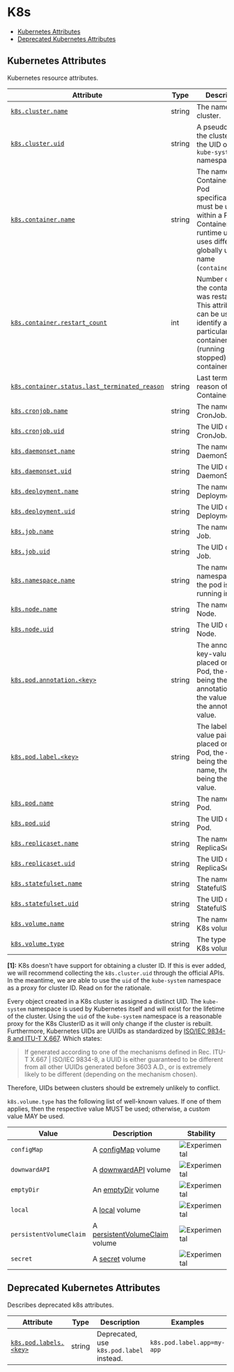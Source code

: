 <!--- Hugo front matter used to generate the website version of this page:
--->

<!-- NOTE: THIS FILE IS AUTOGENERATED. DO NOT EDIT BY HAND. -->
<!-- see templates/registry/markdown/attribute_namespace.md.j2 -->

# K8s

- [Kubernetes Attributes](#kubernetes-attributes)
- [Deprecated Kubernetes Attributes](#deprecated-kubernetes-attributes)

## Kubernetes Attributes

Kubernetes resource attributes.

| Attribute                                                           | Type   | Description                                                                                                                                                      | Examples                                                                                                                                  | Stability                                                        |
| ------------------------------------------------------------------- | ------ | ---------------------------------------------------------------------------------------------------------------------------------------------------------------- | ----------------------------------------------------------------------------------------------------------------------------------------- | ---------------------------------------------------------------- |
| <a id="" href="#">`k8s.cluster.name`</a>                            | string | The name of the cluster.                                                                                                                                         | `opentelemetry-cluster`                                                                                                                   | ![Experimental](https://img.shields.io/badge/-experimental-blue) |
| <a id="" href="#">`k8s.cluster.uid`</a>                             | string | A pseudo-ID for the cluster, set to the UID of the `kube-system` namespace. [1]                                                                                  | `218fc5a9-a5f1-4b54-aa05-46717d0ab26d`                                                                                                    | ![Experimental](https://img.shields.io/badge/-experimental-blue) |
| <a id="" href="#">`k8s.container.name`</a>                          | string | The name of the Container from Pod specification, must be unique within a Pod. Container runtime usually uses different globally unique name (`container.name`). | `redis`                                                                                                                                   | ![Experimental](https://img.shields.io/badge/-experimental-blue) |
| <a id="" href="#">`k8s.container.restart_count`</a>                 | int    | Number of times the container was restarted. This attribute can be used to identify a particular container (running or stopped) within a container spec.         |                                                                                                                                           | ![Experimental](https://img.shields.io/badge/-experimental-blue) |
| <a id="" href="#">`k8s.container.status.last_terminated_reason`</a> | string | Last terminated reason of the Container.                                                                                                                         | `Evicted`; `Error`                                                                                                                        | ![Experimental](https://img.shields.io/badge/-experimental-blue) |
| <a id="" href="#">`k8s.cronjob.name`</a>                            | string | The name of the CronJob.                                                                                                                                         | `opentelemetry`                                                                                                                           | ![Experimental](https://img.shields.io/badge/-experimental-blue) |
| <a id="" href="#">`k8s.cronjob.uid`</a>                             | string | The UID of the CronJob.                                                                                                                                          | `275ecb36-5aa8-4c2a-9c47-d8bb681b9aff`                                                                                                    | ![Experimental](https://img.shields.io/badge/-experimental-blue) |
| <a id="" href="#">`k8s.daemonset.name`</a>                          | string | The name of the DaemonSet.                                                                                                                                       | `opentelemetry`                                                                                                                           | ![Experimental](https://img.shields.io/badge/-experimental-blue) |
| <a id="" href="#">`k8s.daemonset.uid`</a>                           | string | The UID of the DaemonSet.                                                                                                                                        | `275ecb36-5aa8-4c2a-9c47-d8bb681b9aff`                                                                                                    | ![Experimental](https://img.shields.io/badge/-experimental-blue) |
| <a id="" href="#">`k8s.deployment.name`</a>                         | string | The name of the Deployment.                                                                                                                                      | `opentelemetry`                                                                                                                           | ![Experimental](https://img.shields.io/badge/-experimental-blue) |
| <a id="" href="#">`k8s.deployment.uid`</a>                          | string | The UID of the Deployment.                                                                                                                                       | `275ecb36-5aa8-4c2a-9c47-d8bb681b9aff`                                                                                                    | ![Experimental](https://img.shields.io/badge/-experimental-blue) |
| <a id="" href="#">`k8s.job.name`</a>                                | string | The name of the Job.                                                                                                                                             | `opentelemetry`                                                                                                                           | ![Experimental](https://img.shields.io/badge/-experimental-blue) |
| <a id="" href="#">`k8s.job.uid`</a>                                 | string | The UID of the Job.                                                                                                                                              | `275ecb36-5aa8-4c2a-9c47-d8bb681b9aff`                                                                                                    | ![Experimental](https://img.shields.io/badge/-experimental-blue) |
| <a id="" href="#">`k8s.namespace.name`</a>                          | string | The name of the namespace that the pod is running in.                                                                                                            | `default`                                                                                                                                 | ![Experimental](https://img.shields.io/badge/-experimental-blue) |
| <a id="" href="#">`k8s.node.name`</a>                               | string | The name of the Node.                                                                                                                                            | `node-1`                                                                                                                                  | ![Experimental](https://img.shields.io/badge/-experimental-blue) |
| <a id="" href="#">`k8s.node.uid`</a>                                | string | The UID of the Node.                                                                                                                                             | `1eb3a0c6-0477-4080-a9cb-0cb7db65c6a2`                                                                                                    | ![Experimental](https://img.shields.io/badge/-experimental-blue) |
| <a id="" href="#">`k8s.pod.annotation.<key>`</a>                    | string | The annotation key-value pairs placed on the Pod, the `<key>` being the annotation name, the value being the annotation value.                                   | `k8s.pod.annotation.kubernetes.io/enforce-mountable-secrets=true`; `k8s.pod.annotation.mycompany.io/arch=x64`; `k8s.pod.annotation.data=` | ![Experimental](https://img.shields.io/badge/-experimental-blue) |
| <a id="" href="#">`k8s.pod.label.<key>`</a>                         | string | The label key-value pairs placed on the Pod, the `<key>` being the label name, the value being the label value.                                                  | `k8s.pod.label.app=my-app`; `k8s.pod.label.mycompany.io/arch=x64`; `k8s.pod.label.data=`                                                  | ![Experimental](https://img.shields.io/badge/-experimental-blue) |
| <a id="" href="#">`k8s.pod.name`</a>                                | string | The name of the Pod.                                                                                                                                             | `opentelemetry-pod-autoconf`                                                                                                              | ![Experimental](https://img.shields.io/badge/-experimental-blue) |
| <a id="" href="#">`k8s.pod.uid`</a>                                 | string | The UID of the Pod.                                                                                                                                              | `275ecb36-5aa8-4c2a-9c47-d8bb681b9aff`                                                                                                    | ![Experimental](https://img.shields.io/badge/-experimental-blue) |
| <a id="" href="#">`k8s.replicaset.name`</a>                         | string | The name of the ReplicaSet.                                                                                                                                      | `opentelemetry`                                                                                                                           | ![Experimental](https://img.shields.io/badge/-experimental-blue) |
| <a id="" href="#">`k8s.replicaset.uid`</a>                          | string | The UID of the ReplicaSet.                                                                                                                                       | `275ecb36-5aa8-4c2a-9c47-d8bb681b9aff`                                                                                                    | ![Experimental](https://img.shields.io/badge/-experimental-blue) |
| <a id="" href="#">`k8s.statefulset.name`</a>                        | string | The name of the StatefulSet.                                                                                                                                     | `opentelemetry`                                                                                                                           | ![Experimental](https://img.shields.io/badge/-experimental-blue) |
| <a id="" href="#">`k8s.statefulset.uid`</a>                         | string | The UID of the StatefulSet.                                                                                                                                      | `275ecb36-5aa8-4c2a-9c47-d8bb681b9aff`                                                                                                    | ![Experimental](https://img.shields.io/badge/-experimental-blue) |
| <a id="" href="#">`k8s.volume.name`</a>                             | string | The name of the K8s volume.                                                                                                                                      | `volume0`                                                                                                                                 | ![Experimental](https://img.shields.io/badge/-experimental-blue) |
| <a id="" href="#">`k8s.volume.type`</a>                             | string | The type of the K8s volume.                                                                                                                                      | `emptyDir`; `persistentVolumeClaim`                                                                                                       | ![Experimental](https://img.shields.io/badge/-experimental-blue) |

**[1]:** K8s doesn't have support for obtaining a cluster ID. If this is ever
added, we will recommend collecting the `k8s.cluster.uid` through the
official APIs. In the meantime, we are able to use the `uid` of the
`kube-system` namespace as a proxy for cluster ID. Read on for the
rationale.

Every object created in a K8s cluster is assigned a distinct UID. The
`kube-system` namespace is used by Kubernetes itself and will exist
for the lifetime of the cluster. Using the `uid` of the `kube-system`
namespace is a reasonable proxy for the K8s ClusterID as it will only
change if the cluster is rebuilt. Furthermore, Kubernetes UIDs are
UUIDs as standardized by
[ISO/IEC 9834-8 and ITU-T X.667](https://www.itu.int/ITU-T/studygroups/com17/oid.html).
Which states:

> If generated according to one of the mechanisms defined in Rec.
> ITU-T X.667 | ISO/IEC 9834-8, a UUID is either guaranteed to be
> different from all other UUIDs generated before 3603 A.D., or is
> extremely likely to be different (depending on the mechanism chosen).

Therefore, UIDs between clusters should be extremely unlikely to
conflict.

`k8s.volume.type` has the following list of well-known values. If one of them applies, then the respective value MUST be used; otherwise, a custom value MAY be used.

| Value                   | Description                                                                                                             | Stability                                                        |
| ----------------------- | ----------------------------------------------------------------------------------------------------------------------- | ---------------------------------------------------------------- |
| `configMap`             | A [configMap](https://v1-29.docs.kubernetes.io/docs/concepts/storage/volumes/#configmap) volume                         | ![Experimental](https://img.shields.io/badge/-experimental-blue) |
| `downwardAPI`           | A [downwardAPI](https://v1-29.docs.kubernetes.io/docs/concepts/storage/volumes/#downwardapi) volume                     | ![Experimental](https://img.shields.io/badge/-experimental-blue) |
| `emptyDir`              | An [emptyDir](https://v1-29.docs.kubernetes.io/docs/concepts/storage/volumes/#emptydir) volume                          | ![Experimental](https://img.shields.io/badge/-experimental-blue) |
| `local`                 | A [local](https://v1-29.docs.kubernetes.io/docs/concepts/storage/volumes/#local) volume                                 | ![Experimental](https://img.shields.io/badge/-experimental-blue) |
| `persistentVolumeClaim` | A [persistentVolumeClaim](https://v1-29.docs.kubernetes.io/docs/concepts/storage/volumes/#persistentvolumeclaim) volume | ![Experimental](https://img.shields.io/badge/-experimental-blue) |
| `secret`                | A [secret](https://v1-29.docs.kubernetes.io/docs/concepts/storage/volumes/#secret) volume                               | ![Experimental](https://img.shields.io/badge/-experimental-blue) |

## Deprecated Kubernetes Attributes

Describes deprecated k8s attributes.

| Attribute                                    | Type   | Description                              | Examples                   | Stability                                                                                   |
| -------------------------------------------- | ------ | ---------------------------------------- | -------------------------- | ------------------------------------------------------------------------------------------- |
| <a id="" href="#">`k8s.pod.labels.<key>`</a> | string | Deprecated, use `k8s.pod.label` instead. | `k8s.pod.label.app=my-app` | ![Deprecated](https://img.shields.io/badge/-deprecated-red)<br>Replaced by `k8s.pod.label`. |

